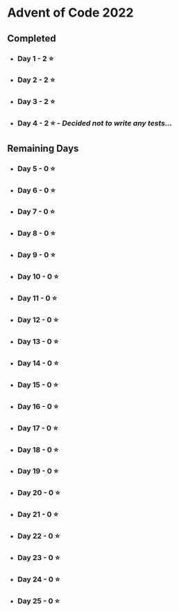 # Advent of Code 2022

## Completed

 - ### Day 1 - 2 ⭐️
 - ### Day 2 - 2 ⭐
 - ### Day 3 - 2 ⭐
 - ### Day 4 - 2 ⭐ - _Decided not to write any tests..._

## Remaining Days

 - ### Day 5 - 0 ⭐
 - ### Day 6 - 0 ⭐
 - ### Day 7 - 0 ⭐
 - ### Day 8 - 0 ⭐
 - ### Day 9 - 0 ⭐
 - ### Day 10 - 0 ⭐
 - ### Day 11 - 0 ⭐
 - ### Day 12 - 0 ⭐
 - ### Day 13 - 0 ⭐
 - ### Day 14 - 0 ⭐
 - ### Day 15 - 0 ⭐
 - ### Day 16 - 0 ⭐
 - ### Day 17 - 0 ⭐
 - ### Day 18 - 0 ⭐
 - ### Day 19 - 0 ⭐
 - ### Day 20 - 0 ⭐
 - ### Day 21 - 0 ⭐
 - ### Day 22 - 0 ⭐
 - ### Day 23 - 0 ⭐
 - ### Day 24 - 0 ⭐
 - ### Day 25 - 0 ⭐